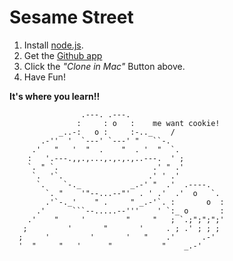 # Sesame Street

1. Install [node.js](http://nodejs.org/).
1. Get the [Github app](http://mac.github.com/)
1. Click the *"Clone in Mac"* Button above.
1. Have Fun!

**It's where you learn!!**



                    .---. .---.
                   :     : o   :    me want cookie!
               _..-:   o :     :-.._    /
           .-''  '  `---' `---' "   ``-.
         .'   "   '  "  .    "  . '  "  `.
        :   '.---.,,.,...,.,.,.,..---.  ' ;
        `. " `.                     .' " .'
         `.  '`.                   .' ' .'
          `.    `-._           _.-' "  .'  .----.
            `. "    '"--...--"'  . ' .'  .'  o   `.
            .'`-._'    " .     " _.-'`. :       o  :
          .'      ```--.....--'''    ' `:_ o       :
        .'    "     '         "     "   ; `.;";";";'
       ;         '       "       '     . ; .' ; ; ;
      ;     '         '       '   "    .'      .-'
      '  "     "   '      "           "    _.-'
